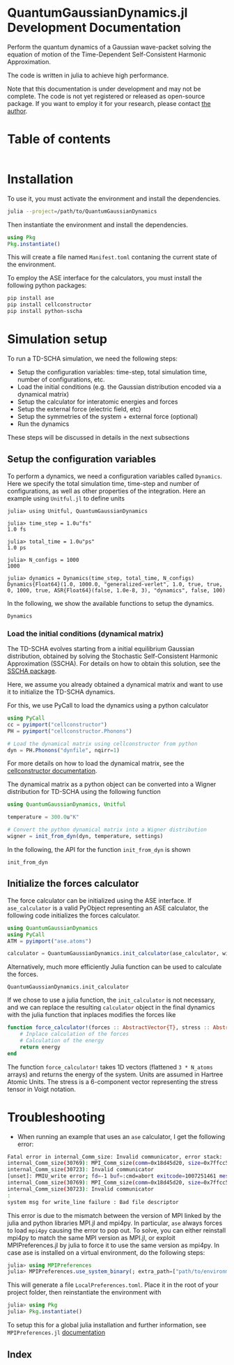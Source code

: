 # QuantumGaussianDynamics.jl Development Documentation

Perform the quantum dynamics of a Gaussian wave-packet solving the equation of motion of the Time-Dependent Self-Consistent Harmonic Approximation.

The code is written in julia to achieve high performance.

Note that this documentation is under development and may not be complete.
The code is not yet registered or released as open-source package. If you want to employ it for your research, please contact [the author](mailto:lorenzo.monacelli@uniroma1.it).

# Table of contents

```@contents
```

# Installation
To use it, you must activate the environment and install the dependencies.

```bash
julia --project=/path/to/QuantumGaussianDynamics
```

Then instantiate the environment and install the dependencies.

```julia
using Pkg
Pkg.instantiate()
```

This will create a file named ``Manifest.toml`` contaning the current state of the environment.

To employ the ASE interface for the calculators, you must install the following python packages:
```bash
pip install ase
pip install cellconstructor
pip install python-sscha
```

# Simulation setup

To run a TD-SCHA simulation, we need the following steps:

- Setup the configuration variables: time-step, total simulation time, number of configurations, etc.
- Load the initial conditions (e.g. the Gaussian distribution encoded via a dynamical matrix)
- Setup the calculator for interatomic energies and forces
- Setup the external force (electric field, etc)
- Setup the symmetries of the system + external force (optional)
- Run the dynamics

These steps will be discussed in details in the next subsections

## Setup the configuration variables

To perform a dynamics, we need a configuration variables called `Dynamics`.
Here we specify the total simulation time, time-step and number of configurations, as well as other properties of the integration.
Here an example using `Unitful.jl` to define units

```jldoctest
julia> using Unitful, QuantumGaussianDynamics

julia> time_step = 1.0u"fs"
1.0 fs

julia> total_time = 1.0u"ps"
1.0 ps

julia> N_configs = 1000
1000

julia> dynamics = Dynamics(time_step, total_time, N_configs)
Dynamics{Float64}(1.0, 1000.0, "generalized-verlet", 1.0, true, true, 0, 1000, true, ASR{Float64}(false, 1.0e-8, 3), "dynamics", false, 100)
```

In the following, we show the available functions to setup the dynamics.

```@docs
Dynamics
```

### Load the initial conditions (dynamical matrix)

The TD-SCHA evolves starting from a initial equilibrium Gaussian distribution, obtained by solving the Stochastic Self-Consistent Harmonic Approximation (SSCHA).
For details on how to obtain this solution, see the [SSCHA package](https://sscha.eu).

Here, we assume you already obtained a dynamical matrix and want to use it to initialize the TD-SCHA dynamics.

For this, we use PyCall to load the dynamics using a python calculator

```julia
using PyCall
cc = pyimport("cellconstructor")
PH = pyimport("cellconstructor.Phonons")

# Load the dynamical matrix using cellconstructor from python
dyn = PH.Phonons("dynfile", nqirr=1)
```

For more details on how to load the dynamical matrix, see the [cellconstructor documentation](https://sscha.eu/documentation/).

The dynamical matrix as a python object can be converted into a Wigner distribution for TD-SCHA using the following function

```julia
using QuantumGaussianDynamics, Unitful

temperature = 300.0u"K"

# Convert the python dynamical matrix into a Wigner distribution
wigner = init_from_dyn(dyn, temperature, settings)
```

In the following, the API for the function `init_from_dyn` is shown

```@docs
init_from_dyn
```

## Initialize the forces calculator

The force calculator can be initialized using the ASE interface.
If `ase_calculator` is a valid PyObject representing an ASE calculator, the following code initializes the forces calculator.

```julia
using QuantumGaussianDynamics
using PyCall
ATM = pyimport("ase.atoms")

calculator = QuantumGaussianDynamics.init_calculator(ase_calculator, wigner, ATM.Atoms)
```

Alternatively, much more efficiently Julia function can be used to calculate the forces.

```@docs
QuantumGaussianDynamics.init_calculator
```

If we chose to use a julia function, the `init_calculator` is not necessary, and we can replace the resulting `calculator` object in the final dynamics with the julia function that inplaces modifies the forces like

```julia
function force_calculator!(forces :: AbstractVector{T}, stress :: AbstractVector{T}, coords :: AbstractVector{T}) :: T where {T}
    # Inplace calculation of the forces
    # Calculation of the energy
    return energy
end
```

The function `force_calculator!` takes 1D vectors (flattened `3 * N_atoms` arrays) and returns the energy of the system. Units are assumed in Hartree Atomic Units.
The stress is a 6-component vector representing the stress tensor in Voigt notation.


# Troubleshooting 

- When running an example that uses an ``ase`` calculator, I get the following error:

```bash
Fatal error in internal_Comm_size: Invalid communicator, error stack:
internal_Comm_size(30769): MPI_Comm_size(comm=0x18d45d20, size=0x7ffcc56f0ddc) failed
internal_Comm_size(30723): Invalid communicator
[unset]: PMIU_write error; fd=-1 buf=:cmd=abort exitcode=1007251461 message=Fatal error in internal_Comm_size: Invalid communicator, error stack:
internal_Comm_size(30769): MPI_Comm_size(comm=0x18d45d20, size=0x7ffcc56f0ddc) failed
internal_Comm_size(30723): Invalid communicator
:
system msg for write_line failure : Bad file descriptor
```

This error is due to the mismatch between the version of MPI linked by the julia and python libraries MPI.jl and mpi4py.
In particular, ``ase`` always forces to load ``mpi4py`` causing the error to pop out. To solve, you can either reinstall mpi4py to 
match the same MPI version as MPI.jl, or exploit MPIPreferences.jl by julia to force it to use the same version as mpi4py.
In case ase is installed on a virtual environment, do the following steps:

```julia
julia> using MPIPreferences
julia> MPIPreferences.use_system_binary(; extra_path=["path/to/environment/lib", "path/to/environment/bin"])
```

This will generate a file ``LocalPreferences.toml``. Place it in the root of your project folder, then reinstantiate the 
environment with

```julia
julia> using Pkg
julia> Pkg.instantiate()
```

To setup this for a global julia installation and further information, 
see ``MPIPreferences.jl`` [documentation](https://juliaparallel.org/MPI.jl/stable/configuration/)


## Index

```@index
```
